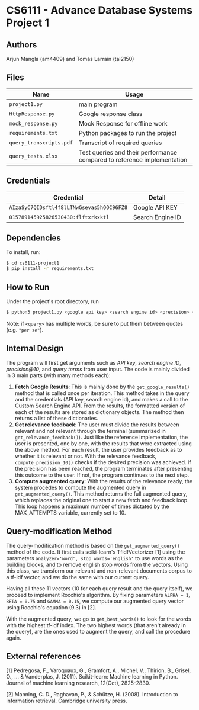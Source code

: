 # CS6111 - Advance Database Systems Project 1
## Authors
Arjun Mangla (am4409) and Tomás Larrain (tal2150)
## Files

Name | Usage
--- | ---
``project1.py`` | main program
``HttpResponse.py`` | Google response class
``mock_response.py`` | Mock Response for offline work
``requirements.txt`` | Python packages to run the project
``query_transcripts.pdf`` | Transcript of required queries
``query_tests.xlsx`` | Test queries and their performance compared to reference implementation

## Credentials
Credential | Detail
--- | ---
``AIzaSyC7QIDsftl4f8lLTNwGsevas5hOOC96FZ8`` | Google API KEY
``015789145925826530430:flftxrkxktl`` | Search Engine ID

## Dependencies
To install, run:

  ```bash
  $ cd cs6111-project1
  $ pip install -r requirements.txt
  ```

## How to Run
Under the project's root directory, run

```bash
$ python3 project1.py <google api key> <search engine id> <precision> <query>
```

Note: if `<query>` has multiple words, be sure to put them between quotes (e.g. `"per se"`).
## Internal Design

The program will first get arguments such as _API key_, _search engine ID_, _precision@10_, and _query terms_ from user input. The code is mainly divided in 3 main parts (with many methods each):
1. **Fetch Google Results**: This is mainly done by the ``get_google_results()`` method that is called once per iteration. This method takes in the query and the credentials (API key, search engine id), and makes a call to the Custom Search Engine API. From the results, the formatted version of each of the results are stored as dictionary objects. The method then returns a list of these dictionaries.
2. **Get relevance feedback**: The user must divide the results between relevant and not relevant through the terminal (summarized in ``get_relevance_feedback()``). Just like the reference implementation, the user is presented, one by one, with the results that were extracted using the above method. For each result, the user provides feedback as to whether it is relevant or not. With the relevance feedback, ``compute_precision_10()`` checks if the desired precision was achieved. If the precision has been reached, the program terminates after presenting this outcome to the user. If not, the program continues to the next step. 
3. **Compute augmented query**: With the results of the relevance ready, the system procedes to compute the augmented query in ``get_augmented_query()``. This method returns the full augmented query, which replaces the original one to start a new fetch and feedback loop. This loop happens a maximum number of times dictated by the MAX_ATTEMPTS variable, currently set to 10.

## Query-modification Method

The query-modification method is based on the ``get_augmented_query()`` method of the code. It first calls sciki-learn's TfidfVectorizer [1] using the parameters ``analyzer='word', stop_words='english'`` to use words as the building blocks, and to remove english stop words from the vectors. Using this class, we transform our relevant and non-relevant documents corpus to a tf-idf vector, and we do the same with our current query.

Having all these 11 vectors (10 for each query result and the query itself), we proceed to implement Rocchio's algorithm. By fixing parameters ``ALPHA = 1``, ``BETA = 0.75`` and ``GAMMA = 0.15``, we compute our augmented query vector using Rocchio's equation (9.3) in [2].

With the augmented query, we go to ``get_best_words()`` to look for the words with the highest tf-idf index. The two highest words (that aren't already in the query), are the ones used to augment the query, and call the procedure again.

## External references
[1] Pedregosa, F., Varoquaux, G., Gramfort, A., Michel, V., Thirion, B., Grisel, O., ... & Vanderplas, J. (2011). Scikit-learn: Machine learning in Python. Journal of machine learning research, 12(Oct), 2825-2830.

[2] Manning, C. D., Raghavan, P., & Schütze, H. (2008). Introduction to information retrieval. Cambridge university press.
